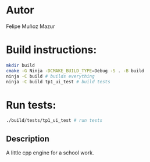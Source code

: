# Autor
Felipe Muñoz Mazur

# Build instructions:

```sh
mkdir build
cmake -G Ninja -DCMAKE_BUILD_TYPE=Debug -S . -B build
ninja -C build # builds everything
ninja -C build tp1_ui_test # build tests
```

# Run tests:
```sh
./build/tests/tp1_ui_test # run tests
```

## Description
A little cpp engine for a school work.

